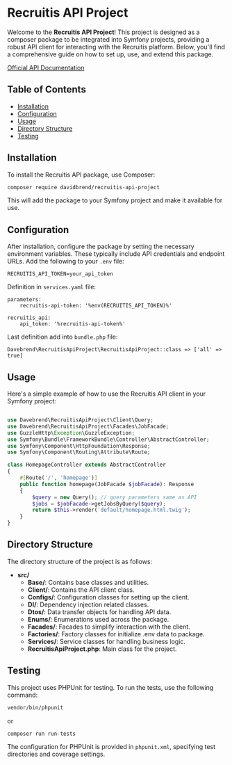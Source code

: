 
# Recruitis API Project

Welcome to the **Recruitis API Project**! This project is designed as a composer package to be integrated into Symfony projects, providing a robust API client for interacting with the Recruitis platform. Below, you'll find a comprehensive guide on how to set up, use, and extend this package. 

[Official API Documentation](https://docs.recruitis.io/api/#section/API-dokumentace-pro-system-Recruitis.io)

## Table of Contents
- [Installation](#installation)
- [Configuration](#configuration)
- [Usage](#usage)
- [Directory Structure](#directory-structure)
- [Testing](#testing)

## Installation

To install the Recruitis API package, use Composer:

```bash
composer require davidbrend/recruitis-api-project
```

This will add the package to your Symfony project and make it available for use.

## Configuration

After installation, configure the package by setting the necessary environment variables. These typically include API credentials and endpoint URLs. Add the following to your `.env` file:

```
RECRUITIS_API_TOKEN=your_api_token
```

Definition in `services.yaml` file:

```
parameters:
    recruitis-api-token: '%env(RECRUITIS_API_TOKEN)%'

recruitis_api:
    api_token: '%recruitis-api-token%'
```

Last definition add into `bundle.php` file:

```
Davebrend\RecruitisApiProject\RecruitisApiProject::class => ['all' => true]
```

## Usage

Here's a simple example of how to use the Recruitis API client in your Symfony project:

```php

use Davebrend\RecruitisApiProject\Client\Query;
use Davebrend\RecruitisApiProject\Facades\JobFacade;
use GuzzleHttp\Exception\GuzzleException;
use Symfony\Bundle\FrameworkBundle\Controller\AbstractController;
use Symfony\Component\HttpFoundation\Response;
use Symfony\Component\Routing\Attribute\Route;

class HomepageController extends AbstractController
{
    #[Route('/', 'homepage')]
    public function homepage(JobFacade $jobFacade): Response
    {
        $query = new Query(); // query parameters same as API 
        $jobs = $jobFacade->getJobsByQuery($query);
        return $this->render('default/homepage.html.twig');
    }
}
```

## Directory Structure

The directory structure of the project is as follows:

- **src/**
  - **Base/**: Contains base classes and utilities.
  - **Client/**: Contains the API client class.
  - **Configs/**: Configuration classes for setting up the client.
  - **DI/**: Dependency injection related classes.
  - **Dtos/**: Data transfer objects for handling API data.
  - **Enums/**: Enumerations used across the package.
  - **Facades/**: Facades to simplify interaction with the client.
  - **Factories/**: Factory classes for initialize .env data to package.
  - **Services/**: Service classes for handling business logic.
  - **RecruitisApiProject.php**: Main class for the project.

## Testing

This project uses PHPUnit for testing. To run the tests, use the following command:

```bash
vendor/bin/phpunit
```

or

```bash
composer run run-tests
```

The configuration for PHPUnit is provided in `phpunit.xml`, specifying test directories and coverage settings.
